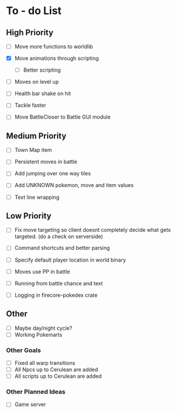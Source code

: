 # To - do List

## High Priority

- [ ] Move more functions to worldlib

- [X] Move animations through scripting
    - [ ] Better scripting
- [ ] Moves on level up

- [ ] Health bar shake on hit
- [ ] Tackle faster

- [ ] Move BattleCloser to Battle GUI module

## Medium Priority

- [ ] Town Map item
- [ ] Persistent moves in battle
- [ ] Add jumping over one way tiles

- [ ] Add UNKNOWN pokemon, move and item values
- [ ] Text line wrapping

## Low Priority

- [ ] Fix move targeting so client doesnt completely decide what gets targeted. (do a check on serverside)

- [ ] Command shortcuts and better parsing
- [ ] Specify default player location in world binary
- [ ] Moves use PP in battle
- [ ] Running from battle chance and text

- [ ] Logging in firecore-pokedex crate

## Other

- [ ] Maybe day/night cycle?
- [ ] Working Pokemarts

<!-- - [ ] Trainer and Gym Leader Battle AI -->

### Other Goals

- [ ] Fixed all warp transitions
- [ ] All Npcs up to Cerulean are added
- [ ] All scripts up to Cerulean are added

### Other Planned Ideas

 - [ ] Game server